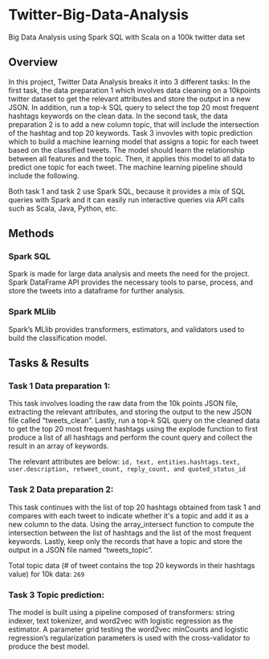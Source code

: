 # Twitter-Big-Data-Analysis
Big Data Analysis using Spark SQL with Scala on a 100k twitter data set


## Overview
In this project, Twitter Data Analysis breaks it into 3 different tasks: In the first task, the data preparation 1 which involves data cleaning on a 10kpoints twitter dataset to get the relevant attributes and store the output in a new JSON. In addition, run a top-k SQL query to select the top 20 most frequent hashtags keywords on the clean data. In the second task, the data preparation 2 is to add a new column topic, that will include the intersection of the hashtag and top 20 keywords. Task 3 invovles with topic prediction which to build a machine learning model that assigns a topic for each tweet based on the classified tweets. The model should learn the relationship between all features and the topic. Then, it applies this model to all data to predict one topic for each tweet. The machine learning pipeline should include the following.

Both task 1 and task 2 use Spark SQL, because it provides a mix of SQL queries with Spark and
it can easily run interactive queries via API calls such as Scala, Java, Python, etc.

## Methods
### Spark SQL
Spark is made for large data analysis and meets the need for the project. Spark DataFrame API provides the necessary tools to parse, process, and store the tweets into a dataframe for further analysis.

### Spark MLlib
Spark’s MLlib provides transformers, estimators, and validators used to build the classification
model.

## Tasks & Results
### Task 1 Data preparation 1:
This task involves loading the raw data from the 10k points JSON file, extracting the relevant attributes, and storing the output to the new JSON file called “tweets_clean”. Lastly, run a top-k SQL query on the cleaned data to get the top 20 most frequent hashtags using the explode function to first produce a list of all hashtags and perform the count query and collect the result in an array of keywords.

The relevant attributes are below:
`id, text, entities.hashtags.text, user.description, retweet_count, reply_count, and quoted_status_id`

### Task 2 Data preparation 2:
This task continues with the list of top 20 hashtags obtained from task 1 and compares with each tweet to indicate whether it's a topic and add it as a new column to the data. Using the array_intersect function to compute the intersection between the list of hashtags and the list of the most frequent keywords. Lastly, keep only the records that have a topic and store the output in a JSON file named “tweets_topic”.

Total topic data (# of tweet contains the top 20 keywords in their hashtags value) for 10k data: `269`

### Task 3 Topic prediction:
The model is built using a pipeline composed of transformers: string indexer, text tokenizer, and word2vec with logistic regression as the estimator. A parameter grid testing the word2vec minCounts and logistic regression’s regularization parameters is used with the cross-validator to produce the best model.

